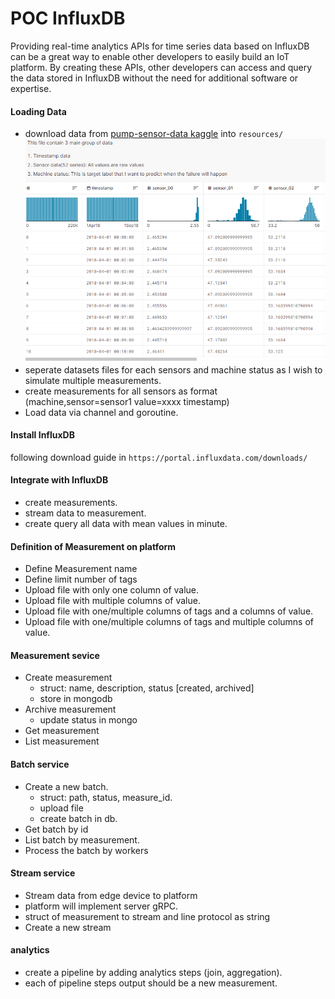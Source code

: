 # POC InfluxDB
 Providing real-time analytics APIs for time series data based on InfluxDB can be a great way to enable other developers to easily build an IoT platform. By creating these APIs, other developers can access and query the data stored in InfluxDB without the need for additional software or expertise.

#### Loading Data
- download data from [pump-sensor-data kaggle](https://www.kaggle.com/datasets/nphantawee/pump-sensor-data) into `resources/`
  ![](resources/dataset.png)
- seperate datasets files for each sensors and machine status as I wish to simulate multiple measurements.
- create measurements for all sensors as format (machine,sensor=sensor1 value=xxxx timestamp)
- Load data via channel and goroutine.

#### Install InfluxDB
following download guide in `https://portal.influxdata.com/downloads/`

#### Integrate with InfluxDB
- create measurements.
- stream data to measurement.
- create query all data with mean values in minute.

#### Definition of Measurement on platform
- Define Measurement name
- Define limit number of tags
- Upload file with only one column of value.
- Upload file with multiple columns of value.
- Upload file with one/multiple columns of tags and a columns of value.
- Upload file with one/multiple columns of tags and multiple columns of value.

#### Measurement sevice
- Create measurement
  - struct: name, description, status [created, archived]
  - store in mongodb
- Archive measurement
  - update status in mongo
- Get measurement
- List measurement

#### Batch service
- Create a new batch.
  - struct: path, status, measure_id.
  - upload file
  - create batch in db.
- Get batch by id
- List batch by measurement.
- Process the batch by workers

#### Stream service
- Stream data from edge device to platform
- platform will implement server gRPC.
- struct of measurement to stream and line protocol as string
- Create a new stream

#### analytics
- create a pipeline by adding analytics steps (join, aggregation).
- each of pipeline steps output should be a new measurement.
